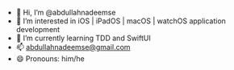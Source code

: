 - 👋 Hi, I’m @abdullahnadeemse
- 👀 I’m interested in iOS | iPadOS | macOS | watchOS application development
- 🌱 I’m currently learning TDD and SwiftUI
- 📫 abdullahnadeemse@gmail.com
- 😄 Pronouns: him/he

<!---
abdullahnadeemse/abdullahnadeemse is a ✨ special ✨ repository because its `README.md` (this file) appears on your GitHub profile.
You can click the Preview link to take a look at your changes.
--->
